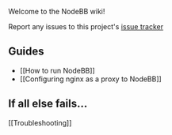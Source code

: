 Welcome to the NodeBB wiki!

Report any issues to this project's [issue tracker](https://github.com/designcreateplay/NodeBB/issues)

## Guides

* [[How to run NodeBB]]
* [[Configuring nginx as a proxy to NodeBB]]

## If all else fails...

[[Troubleshooting]]